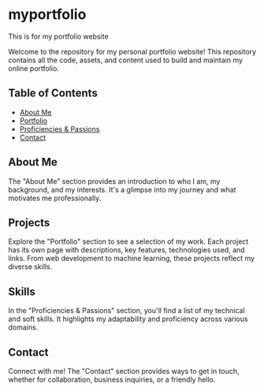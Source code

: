 # myportfolio
This is for my portfolio website

Welcome to the repository for my personal portfolio website! This repository contains all the code, assets, and content used to build and maintain my online portfolio.

## Table of Contents

- [About Me](#about-me)
- [Portfolio](#projects)
- [Proficiencies & Passions](#skills)
- [Contact](#contact)

## About Me

The "About Me" section provides an introduction to who I am, my background, and my interests. It's a glimpse into my journey and what motivates me professionally.

## Projects

Explore the "Portfolio" section to see a selection of my work. Each project has its own page with descriptions, key features, technologies used, and links. From web development to machine learning, these projects reflect my diverse skills.

## Skills

In the "Proficiencies & Passions" section, you'll find a list of my technical and soft skills. It highlights my adaptability and proficiency across various domains.

## Contact

Connect with me! The "Contact" section provides ways to get in touch, whether for collaboration, business inquiries, or a friendly hello.
